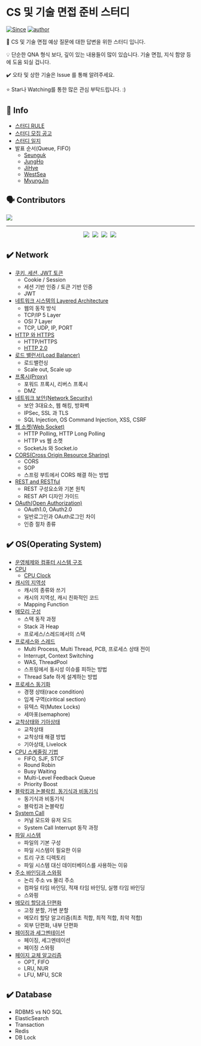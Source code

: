 # CS 및 기술 면접 준비 스터디

[![Since](https://img.shields.io/badge/since-2021.11.29-333333.svg?style=flat-square)](https://github.com/NKLCWDT)
[![author](https://img.shields.io/badge/author-nklcwdt-0066FF.svg?style=flat-square)](https://github.com/NKLCWDT)

📝 CS 및 기술 면접 예상 질문에 대한 답변을 위한 스터디 입니다.

💡 단순한 QNA 형식 보다, 깊이 있는 내용들이 많이 있습니다. 기술 면접, 지식 함양 등에 도움 되실 겁니다.

✔️ 오타 및 상한 기술은 Issue 를 통해 알려주세요.

⭐ Star나 Watching를 통한 많은 관심 부탁드립니다. :)

## 📢 Info

- [스터디 RULE](https://baekjh.notion.site/NKLCWDT-f29b0d5c5194408dabf4532ce556d1fe)
- [스터디 모집 공고](https://okky.kr/article/1104939?note=2590724)
- [스터디 일지](https://baekjh.notion.site/CS-e4c215ee99b64a60a6c367aad37ca5fd)
- 발표 순서(Queue, FIFO)
  - [Seunguk](https://github.com/rlatmd0829)
  - [JungHo](https://github.com/BAEKJungHo)
  - [JiHye](https://github.com/jola7373)
  - [WestSea](https://github.com/westssun)
  - [MyungJin](https://github.com/ann-mj)

## 🗣 Contributors

<a href="https://github.com/NKLCWDT/cs/graphs/contributors">
  <img src="https://contrib.rocks/image?repo=NKLCWDT/cs" />
</a>

-------------

<p align="center">
  <a href="https://techvu.dev/"><img src="https://img.shields.io/badge/Blog%20:%20techvu-blue?style=for-the-badge&logo=aurelia&logoColor=#00005F&link=https://techvu.dev/"/></a>&nbsp
    <a href="https://devfunny.tistory.com/"><img src="https://img.shields.io/badge/Blog%20:%20devfunny-black?style=for-the-badge&logo=aurelia&logoColor=fff&link=https://devfunny.tistory.com/"/></a>&nbsp
      <a href="https://wookcode.tistory.com/"><img src="https://img.shields.io/badge/Blog%20:%20wookcode-green?style=for-the-badge&logo=aurelia&logoColor=0B2C4A&link=https://wookcode.tistory.com/"/></a>&nbsp
        <a href="https://velog.io/@annmj/"><img src="https://img.shields.io/badge/Blog%20:%20annmj-purple?style=for-the-badge&logo=aurelia&logoColor=FFB71B&link=https://velog.io/@annmj/"/></a>&nbsp
</p>

## ✔️ Network

- [쿠키, 세션, JWT 토큰](https://github.com/NKLCWDT/cs/blob/main/Network/Cookie%2C%20Session%2C%20JWT.md)
  - Cookie / Session
  - 세션 기반 인증 / 토큰 기반 인증
  - JWT
- [네트워크 시스템의 Layered Architecture](https://github.com/NKLCWDT/cs/blob/main/Network/%EB%84%A4%ED%8A%B8%EC%9B%8C%ED%81%AC%20%EC%8B%9C%EC%8A%A4%ED%85%9C%EC%9D%98%20Layered%20Architecutre.md)
  - 웹의 동작 방식
  - TCP/IP 5 Layer
  - OSI 7 Layer
  - TCP, UDP, IP, PORT
- [HTTP 와 HTTPS](https://github.com/NKLCWDT/cs/blob/main/Network/http%EC%99%80%20https.md)
  - HTTP/HTTPS
  - [HTTP 2.0](https://github.com/NKLCWDT/cs/blob/main/Network/http%EC%9D%98%20%EC%A7%84%ED%99%94.md)
- [로드 밸런서(Load Balancer)](https://github.com/NKLCWDT/cs/blob/main/Network/%EB%84%A4%ED%8A%B8%EC%9B%8C%ED%81%AC%20%EC%8A%A4%EC%9C%84%EC%B9%98%EC%9D%98%20%EB%A1%9C%EB%93%9C%EB%B0%B8%EB%9F%B0%EC%84%9C.md)
  - 로드밸런싱
  - Scale out, Scale up
- [프록시(Proxy)](https://github.com/NKLCWDT/cs/blob/main/Network/%ED%94%84%EB%A1%9D%EC%8B%9C.md)
  - 포워드 프록시, 리버스 프록시
  - DMZ
- [네트워크 보안(Network Security)](https://github.com/NKLCWDT/cs/blob/main/Network/%EB%84%A4%ED%8A%B8%EC%9B%8C%ED%81%AC%20%EB%B3%B4%EC%95%88(Network%20Security).md)
    - 보안 3대요소, 웹 해킹, 방화벽
    - IPSec, SSL 과 TLS
    - SQL Injection, OS Command Injection, XSS, CSRF
- [웹 소켓(Web Socket)](https://github.com/NKLCWDT/cs/blob/main/Network/%EC%9B%B9%EC%86%8C%EC%BC%93.md)
    - HTTP Polling, HTTP Long Polling
    - HTTP vs 웹 소켓
    - SocketJs 와 Socket.io
- [CORS(Cross Origin Resource Sharing)](https://github.com/NKLCWDT/cs/blob/main/Network/CORS.md)
    - CORS
    - SOP
    - 스프링 부트에서 CORS 해결 하는 방법
- [REST and RESTful](https://github.com/NKLCWDT/cs/blob/main/Network/Rest.md)
    - REST 구성요소와 기본 원칙
    - REST API 디자인 가이드
- [OAuth(Open Authorization)](https://github.com/NKLCWDT/cs/blob/main/Network/OAuth.md)
    - OAuth1.0, OAuth2.0
    - 일반로그인과 OAuth로그인 차이
    - 인증 절차 종류

## ✔️ OS(Operating System)

- [운영체제와 컴퓨터 시스템 구조](https://github.com/NKLCWDT/cs/blob/main/Operating%20System/%EC%9A%B4%EC%98%81%EC%B2%B4%EC%A0%9C%EC%99%80%20%EC%BB%B4%ED%93%A8%ED%84%B0%20%EC%8B%9C%EC%8A%A4%ED%85%9C%20%EA%B5%AC%EC%A1%B0.md)
- [CPU](https://github.com/NKLCWDT/cs/blob/main/Operating%20System/CPU.md)
  - [CPU Clock](https://github.com/NKLCWDT/cs/blob/main/Operating%20System/CPU%20Clock.md)
- [캐시의 지역성](https://github.com/NKLCWDT/cs/blob/main/Operating%20System/%EC%BA%90%EC%8B%9C%EC%9D%98%20%EC%A7%80%EC%97%AD%EC%84%B1.md)
  - 캐시의 종류와 쓰기
  - 캐시의 지역성, 캐시 친화적인 코드
  - Mapping Function
- [메모리 구성](https://github.com/NKLCWDT/cs/blob/main/Operating%20System/Stack_Heap.md)
  - 스택 동작 과정
  - Stack 과 Heap
  - 프로세스/스레드에서의 스택
- [프로세스와 스레드](https://github.com/NKLCWDT/cs/blob/main/Operating%20System/%ED%94%84%EB%A1%9C%EC%84%B8%EC%8A%A4%EC%99%80%20%EC%93%B0%EB%A0%88%EB%93%9C.md)
  - Multi Process, Multi Thread, PCB, 프로세스 상태 전이
  - Interrupt, Context Switching
  - WAS, ThreadPool
  - 스프링에서 동시성 이슈를 피하는 방법
  - Thread Safe 하게 설계하는 방법
- [프로세스 동기화](https://github.com/NKLCWDT/cs/blob/main/Operating%20System/%ED%94%84%EB%A1%9C%EC%84%B8%EC%8A%A4%20%EB%8F%99%EA%B8%B0%ED%99%94.md)
  - 경쟁 상태(race condition)
  - 임계 구역(ciritical section)
  - 뮤텍스 락(Mutex Locks)
  - 세마포(semaphore)
- [교착상태와 기아상태](https://github.com/NKLCWDT/cs/blob/main/Operating%20System/%EA%B5%90%EC%B0%A9%EC%83%81%ED%83%9C%EC%99%80%20%EA%B8%B0%EC%95%84%EC%83%81%ED%83%9C.md)
  - 교착상태
  - 교착상태 해결 방법
  - 기아상태, Livelock
- [CPU 스케줄링 기법](https://github.com/NKLCWDT/cs/blob/main/Operating%20System/CPU%20%EC%8A%A4%EC%BC%80%EC%A4%84%EB%A7%81.md)
  - FIFO, SJF, STCF
  - Round Robin
  - Busy Waiting
  - Multi-Level Feedback Queue
  - Priority Boost
- [블락킹과 논블락킹, 동기식과 비동기식](https://github.com/NKLCWDT/cs/blob/main/Operating%20System/%EB%8F%99%EA%B8%B0_%EB%B9%84%EB%8F%99%EA%B8%B0_%EB%B8%94%EB%A1%9C%ED%82%B9_%EB%85%BC%EB%B8%94%EB%A1%9C%ED%82%B9.md)
  - 동기식과 비동기식
  - 블락킹과 논블락킹
- [System Call](https://github.com/NKLCWDT/cs/blob/main/Operating%20System/System%20Call.md)
  - 커널 모드와 유저 모드
  - System Call Interrupt 동작 과정
- [파일 시스템](https://github.com/NKLCWDT/cs/blob/main/Operating%20System/%ED%8C%8C%EC%9D%BC%EC%8B%9C%EC%8A%A4%ED%85%9C.md)
  - 파일의 기본 구성
  - 파일 시스템이 필요한 이유
  - 트리 구조 디렉토리
  - 파일 시스템 대신 데이터베이스를 사용하는 이유
- [주소 바인딩과 스와핑](https://github.com/NKLCWDT/cs/blob/main/Operating%20System/%EC%A3%BC%EC%86%8C%20%EB%B0%94%EC%9D%B8%EB%94%A9%EA%B3%BC%20%EC%8A%A4%EC%99%80%ED%95%91.md)
  - 논리 주소 vs 물리 주소
  - 컴파일 타임 바인딩, 적재 타임 바인딩, 실행 타임 바인딩
  - 스와핑
- [메모리 할당과 단편화](https://github.com/NKLCWDT/cs/blob/main/Operating%20System/%EB%A9%94%EB%AA%A8%EB%A6%AC.md)
  - 고정 분할, 가변 분할
  - 메모리 할당 알고리즘(최초 적합, 최적 적합, 최악 적합)
  - 외부 단편화, 내부 단편화
- [페이징과 세그멘테이션](https://github.com/NKLCWDT/cs/blob/main/Operating%20System/%EC%84%B8%EA%B7%B8%EB%A9%98%ED%85%8C%EC%9D%B4%EC%85%98%EA%B3%BC%20%ED%8E%98%EC%9D%B4%EC%A7%95.md)
  - 페이징, 세그멘테이션
  - 페이징 스와핑
- [페이지 교체 알고리즘](https://github.com/NKLCWDT/cs/blob/main/Operating%20System/%ED%8E%98%EC%9D%B4%EC%A7%80%20%EA%B5%90%EC%B2%B4%20%EC%95%8C%EA%B3%A0%EB%A6%AC%EC%A6%98.md)
  - OPT, FIFO
  - LRU, NUR
  - LFU, MFU, SCR

## ✔️ Database

- RDBMS vs NO SQL
- ElasticSearch
- Transaction
- Redis
- DB Lock

